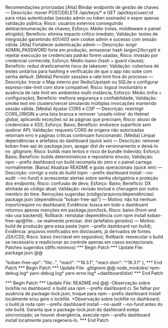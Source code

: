 Recomendações priorizadas
[Alta] Blindar endpoints de gestão de chaves — Descrição: mover POST/DELETE /api/keys/* e GET /api/keys/user/:id para rotas autenticadas (sessão admin ou token assinado) e expor apenas validação pública; Risco: usuários externos conseguindo deletar/enumeração de chaves; Esforço: Médio (rotas, middleware e painel atingido); Benefício: elimina impacto crítico imediato; Validação: testes de integração garantindo 401/403 sem cookie admin e sucesso com sessão válida.
[Alta] Fortalecer autenticação admin — Descrição: exigir ADMIN_PASSWORD forte em produção, armazenar hash (argon2/bcrypt) e rejeitar execução se credenciais padrão forem usadas; Risco: invasão por credencial conhecida; Esforço: Médio-baixo (hash + guard clause); Benefício: reduz drasticamente risco de takeover; Validação: cobertura de testes unitários para hashing e verificação de que o app não sobe com senha default.
[Média] Persistir sessões e rate limit fora do processo — Descrição: trocar o Map interno por Redis/Upstash ou SQLite e configurar express-rate-limit com store compatível; Risco: logout involuntário e ausência de rate limit em ambientes multi-instância; Esforço: Médio (infra + configuração); Benefício: melhora segurança e confiabilidade; Validação: smoke test em clusters/vercel simulando múltiplas invocações mantendo sessão válida.
[Média] Ajustar CORS e CSP — Descrição: restringir CORS_ORIGIN a uma lista branca e remover 'unsafe-inline' do Helmet global, aplicando exceções só às páginas que precisam; Risco: abuso de credenciais e XSS; Esforço: Baixo; Benefício: endurece superfície sem quebrar API; Validação: requests CORS de origens não autorizadas retornam erro e páginas críticas continuam funcionando.
[Média] Limpar dependências e artefatos do dashboard (quick win) — Descrição: remover koban-free-api do package.json, apagar dist do versionamento e deixá-lo no .gitignore; Risco: builds mais lentos e risco de bundle indevido; Esforço: Baixo; Benefício: builds determinísticos e repositório enxuto; Validação: npm --prefix dashboard run build recompila do zero e o painel carrega normalmente.
[Baixa] Atualizar README e guias operacionais (quick win) — Descrição: corrigir a nota do build (npm --prefix dashboard install --no-audit --no-fund) e acrescentar alertas sobre senha obrigatória e proteção dos endpoints; Risco: confusão de devs; Esforço: Baixo; Benefício: DX alinhada ao código atual; Validação: revisão textual e checagem por outro membro do time.
Remoções sugeridas (código/arquivos/dependências)
package.json (dependência "koban-free-api") — Motivo: não há nenhum import/require no dashboard; Evidência: busca em todo o dashboard retornou apenas menções em package.json/lock; Risco: baixo (front-end não usa backend); Rollback: reinstalar dependência com npm install koban-free-api@file:.. se realmente precisar.
dist (artefatos gerados) — Motivo: build de produção gera essa pasta (npm --prefix dashboard run build); Evidência: arquivos minificados em dist/assets, já derivados de fontes JSX/CSS; Risco: baixo (recriável em segundos); Rollback: reexecutar o build se necessário e readicionar ao controle apenas em casos excepcionais.
Patches sugeridos (diffs mínimos)
*** Begin Patch *** Update File: package.json @@

"koban-free-api": "file:..", "react": "^18.3.1", "react-dom": "^18.3.1" }, *** End Patch
*** Begin Patch *** Update File: .gitignore @@ node_modules/ npm-debug.log* yarn-debug.log* yarn-error.log* +dashboard/dist/ *** End Patch

*** Begin Patch *** Update File: README.md @@ -Observação sobre lockfile no dashboard: o build usa npm --prefix dashboard ci. Se falhar por ausência de package-lock.json, troque para npm --prefix dashboard install localmente e/ou gere o lockfile. +Observação sobre lockfile no dashboard: o build já roda npm --prefix dashboard install --no-audit --no-fund antes do vite build. Garanta que o package-lock.json do dashboard esteja sincronizado; se houver divergência, execute npm --prefix dashboard install localmente para regenerá-lo. *** End Patch
